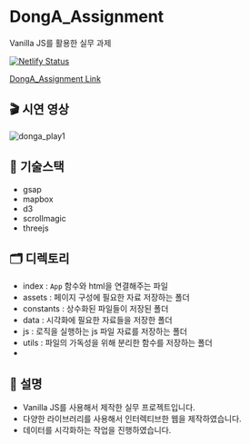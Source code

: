 # DongA_Assignment
Vanilla JS를 활용한 실무 과제

[![Netlify Status](https://api.netlify.com/api/v1/badges/69f979e4-64be-4336-8073-579155c8e4bf/deploy-status)](https://app.netlify.com/sites/donga-corona-news-project/deploys)

[DongA_Assignment Link](https://donga-corona-news-project.netlify.app//)

## 🎬 시연 영상
![donga_play1](https://user-images.githubusercontent.com/70738281/154229363-7ba87f59-103f-402a-b342-102e67b9074f.gif)


## 📖 기술스택
- gsap
- mapbox
- d3
- scrollmagic
- threejs

## 🗂️ 디렉토리

- index : `App` 함수와 html을 연결해주는 파일
- assets : 페이지 구성에 필요한 자료 저장하는 폴더
- constants : 상수화된 파일들이 저장된 폴더
- data : 시각화에 필요한 자료들을 저장한 폴더
- js : 로직을 실행하는 js 파일 자료를 저장하는 폴더
- utils : 파일의 가독성을 위해 분리한 함수를 저장하는 폴더
- 
## 📌 설명

- Vanilla JS를 사용해서 제작한 실무 프로젝트입니다.
- 다양한 라이브러리를 사용해서 인터렉티브한 웹을 제작하였습니다.
- 데이터를 시각화하는 작업을 진행하였습니다.
